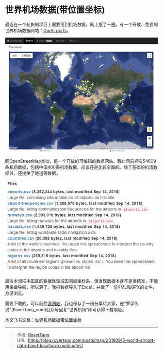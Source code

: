 # 世界机场数据(带位置坐标)


最近在一个航旅的项目上需要用到机场数据，网上搜了一圈，有一个开放、免费的世界机场数据网站：[OurAirports](http://ourairports.com/)。

![](assets/boxcnEUPZNtYVKhGZDvFzJxJWS8.png)

同OpenStreetMap类似，是一个开放的可编辑的数据网站，截止目前拥有54609条机场数据，包括中国400条机场数据，应该还是比较全面的。除了基础的机场数据外，还提供了跑道等数据。

![](assets/boxcn85IyCLfbBX2Ky8iAzovdlc.png)

最后本想把中国区的数据处理成国测局坐标系，但发现数据本身不是很精准，不能用来做导航，所以算了。我把数据导入了Excel，并做了一份KML和GPX的文件，方便浏览。

需要下载的，可以前往[源网站](http://ourairports.com/data/)，我也保存了一份分享给大家，在“罗孚传说”(RoverTang_com)公众号回复“世界机场”即可获得下载地址。

本文飞书文档：[世界机场数据带位置坐标](https://rovertang.feishu.cn/docx/doxcndPXV491AtcFzgRUPNhcpWg)


---

> 作者: [RoverTang](https://rovertang.com)  
> URL: https://blog.rovertang.com/posts/map/20180915-world-airport-data-band-location-coordinates/  


